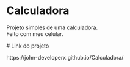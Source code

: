 
# Calculadora
<p>Projeto simples de uma calculadora.<br>Feito com meu celular.</p>
# Link do projeto
<p>https://john-developerx.github.io/Calculadora/<p>
